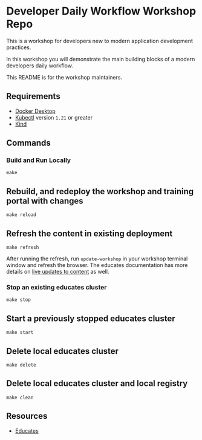 # Developer Daily Workflow Workshop Repo

This is a workshop for developers new to modern application
development practices.

In this workshop you will demonstrate the main building blocks of
a modern developers daily workflow.

This README is for the workshop maintainers.


## Requirements

* [Docker Desktop](https://www.docker.com/get-started)
* [Kubectl](https://kubernetes.io/docs/tasks/tools/#kubectl) version `1.21` or greater
* [Kind](https://kind.sigs.k8s.io/)

## Commands
### Build and Run Locally

```
make
```

## Rebuild, and redeploy the workshop and training portal with changes

```
make reload
```

## Refresh the content in existing deployment

```
make refresh
```

After running the refresh, run `update-workshop` in your workshop terminal
window and refresh the browser. The educates documentation has more details on
[live updates to content](https://docs.edukates.io/en/latest/workshop-content/working-on-content.html#live-updates-to-the-content)
as well.

### Stop an existing educates cluster

```
make stop
```

## Start a previously stopped educates cluster

```
make start
```

## Delete local educates cluster

```
make delete
```

## Delete local educates cluster and local registry

```
make clean
```

## Resources

* [Educates](https://docs.edukates.io/)